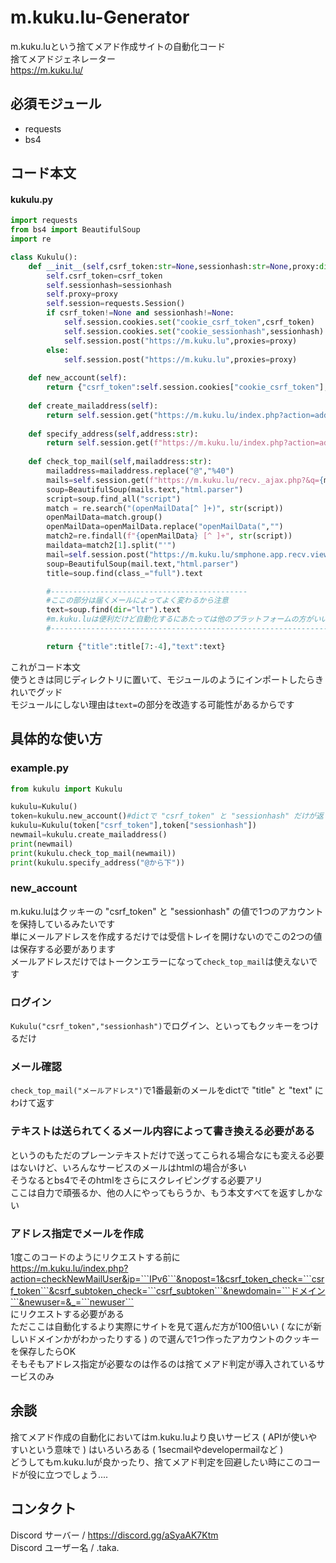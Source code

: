 # m.kuku.lu-Generator
m.kuku.luという捨てメアド作成サイトの自動化コード  
捨てメアドジェネレーター  
https://m.kuku.lu/
## 必須モジュール
- requests
- bs4
## コード本文
#### kukulu.py
```py
import requests
from bs4 import BeautifulSoup
import re

class Kukulu():
    def __init__(self,csrf_token:str=None,sessionhash:str=None,proxy:dict=None):
        self.csrf_token=csrf_token
        self.sessionhash=sessionhash
        self.proxy=proxy
        self.session=requests.Session()
        if csrf_token!=None and sessionhash!=None:
            self.session.cookies.set("cookie_csrf_token",csrf_token)
            self.session.cookies.set("cookie_sessionhash",sessionhash)
            self.session.post("https://m.kuku.lu",proxies=proxy)
        else:
            self.session.post("https://m.kuku.lu",proxies=proxy)
    
    def new_account(self):
        return {"csrf_token":self.session.cookies["cookie_csrf_token"],"sessionhash":self.session.cookies["cookie_sessionhash"]}
    
    def create_mailaddress(self):
        return self.session.get("https://m.kuku.lu/index.php?action=addMailAddrByAuto&nopost=1&by_system=1",proxies=self.proxy).text[3:]
    
    def specify_address(self,address:str):
        return self.session.get(f"https://m.kuku.lu/index.php?action=addMailAddrByManual&nopost=1&by_system=1&t=1716696234&csrf_token_check={self.csrf_token}&newdomain={address}",proxies=self.proxy).text[3:]
    
    def check_top_mail(self,mailaddress:str):
        mailaddress=mailaddress.replace("@","%40")
        mails=self.session.get(f"https://m.kuku.lu/recv._ajax.php?&q={mailaddress}&&nopost=1&csrf_token_check={self.csrf_token}",proxies=self.proxy)
        soup=BeautifulSoup(mails.text,"html.parser")
        script=soup.find_all("script")
        match = re.search("(openMailData[^ ]+)", str(script))
        openMailData=match.group()
        openMailData=openMailData.replace("openMailData(","")
        match2=re.findall(f"{openMailData} [^ ]+", str(script))
        maildata=match2[1].split("'")
        mail=self.session.post("https://m.kuku.lu/smphone.app.recv.view.php",data={"num":maildata[1],"key":maildata[3],"noscroll": "1"},proxies=self.proxy)
        soup=BeautifulSoup(mail.text,"html.parser")
        title=soup.find(class_="full").text

        #--------------------------------------------
        #ここの部分は届くメールによってよく変わるから注意
        text=soup.find(dir="ltr").text
        #m.kuku.luは便利だけど自動化するにあたっては他のプラットフォームの方がいい可能性アリ
        #----------------------------------------------------------------------------

        return {"title":title[7:-4],"text":text}
```
これがコード本文  
使うときは同じディレクトリに置いて、モジュールのようにインポートしたらきれいでグッド  
モジュールにしない理由は```text=```の部分を改造する可能性があるからです  
## 具体的な使い方
### example.py
```py
from kukulu import Kukulu

kukulu=Kukulu()
token=kukulu.new_account()#dictで "csrf_token" と "sessionhash" だけが返ってくる
kukulu=Kukulu(token["csrf_token"],token["sessionhash"])
newmail=kukulu.create_mailaddress()
print(newmail)
print(kukulu.check_top_mail(newmail))
print(kukulu.specify_address("@から下"))
```
### new_account
m.kuku.luはクッキーの "csrf_token" と "sessionhash" の値で1つのアカウントを保持しているみたいです    
単にメールアドレスを作成するだけでは受信トレイを開けないのでこの2つの値は保存する必要があります  
メールアドレスだけではトークンエラーになって```check_top_mail```は使えないです  
### ログイン  
```Kukulu("csrf_token","sessionhash")```でログイン、といってもクッキーをつけるだけ  
### メール確認  
```check_top_mail("メールアドレス")```で1番最新のメールをdictで "title" と "text" にわけて返す  
### テキストは送られてくるメール内容によって書き換える必要がある  
というのもただのプレーンテキストだけで送ってこられる場合なにも変える必要はないけど、いろんなサービスのメールはhtmlの場合が多い  
そうなるとbs4でそのhtmlをさらにスクレイピングする必要アリ  
ここは自力で頑張るか、他の人にやってもらうか、もう本文すべてを返すしかない  
### アドレス指定でメールを作成
1度このコードのようにリクエストする前に  
https://m.kuku.lu/index.php?action=checkNewMailUser&ip=```IPv6```&nopost=1&csrf_token_check=```csrf_token```&csrf_subtoken_check=```csrf_subtoken```&newdomain=```ドメイン```&newuser=&_=```newuser```  
にリクエストする必要がある  
ただここは自動化するより実際にサイトを見て選んだ方が100倍いい ( なにが新しいドメインかがわかったりする ) ので選んで1つ作ったアカウントのクッキーを保存したらOK  
そもそもアドレス指定が必要なのは作るのは捨てメアド判定が導入されているサービスのみ  
## 余談
捨てメアド作成の自動化においてはm.kuku.luより良いサービス ( APIが使いやすいという意味で ) はいろいろある ( 1secmailやdevelopermailなど )  
どうしてもm.kuku.luが良かったり、捨てメアド判定を回避したい時にこのコードが役に立つでしょう....
## コンタクト  
Discord サーバー / https://discord.gg/aSyaAK7Ktm  
Discord ユーザー名 / .taka.  
